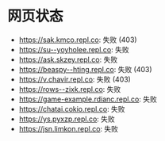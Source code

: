 # 网页状态
- https://sak.kmco.repl.co: 失败 (403)
- https://su--yoyholee.repl.co: 失败
- https://ask.skzey.repl.co: 失败
- https://beaspy--hting.repl.co: 失败 (403)
- https://v.chavir.repl.co: 失败 (403)
- https://rows--zixk.repl.co: 失败
- https://game-example.rdianc.repl.co: 失败
- https://chatai.cokio.repl.co: 失败
- https://ys.pyxzp.repl.co: 失败
- https://jsn.limkon.repl.co: 失败
